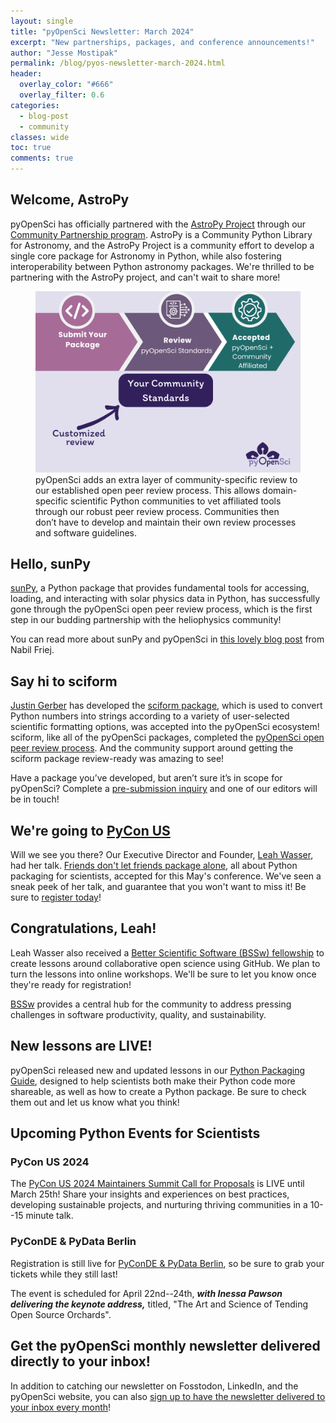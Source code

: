 ```yaml
---
layout: single
title: "pyOpenSci Newsletter: March 2024"
excerpt: "New partnerships, packages, and conference announcements!"
author: "Jesse Mostipak"
permalink: /blog/pyos-newsletter-march-2024.html
header:
  overlay_color: "#666"
  overlay_filter: 0.6
categories:
  - blog-post
  - community
classes: wide
toc: true
comments: true
---
```


## <i class="fa-solid fa-rocket"></i> Welcome, AstroPy
pyOpenSci has officially partnered with the [AstroPy Project](https://www.astropy.org/) through our [Community Partnership program](https://www.pyopensci.org/partners.html). AstroPy is a Community Python Library for Astronomy, and the AstroPy Project is a community effort to develop a single core package for Astronomy in Python, while also fostering interoperability between Python astronomy packages. We're thrilled to be partnering with the AstroPy project, and can't wait to share more!
<figure>
    <a href="/images/newsletter/04-2024-newsletter/peer-review-partners-process.png">
    <img src="/images/newsletter/04-2024-newsletter/peer-review-partners-process.png" style="max-width:100%" alt="Three sequential arrows, with the first reading 'submit your package', the second reading 'Review, pyOpenSci standards', and the third reading 'Accepted, pyOpenSci + Community Affiliated'. Below the arrows is a box beneath 'Review' that says 'Your Community Standards', with an input arrow reading 'Customized review'.">
    </a>
    <figcaption> pyOpenSci adds an extra layer of community-specific review to our established open peer review process. This allows domain-specific scientific Python communities to vet affiliated tools through our robust peer review process. Communities then don’t have to develop and maintain their own review processes and software guidelines.
    </figcaption>
</figure>

## <i class="fa-regular fa-sun"></i> Hello, sunPy

[sunPy](https://sunpy.org/), a Python package that provides fundamental tools for accessing, loading, and interacting with solar physics data in Python, has successfully gone through the pyOpenSci open peer review process, which is the first step in our budding partnership with the heliophysics community!

You can read more about sunPy and pyOpenSci in [this lovely blog post](https://sunpy.org/posts/2024/2024-01-24-pyopensci) from Nabil Friej.

## <i class="fa-regular fa-face-smile"></i> Say hi to sciform

[Justin Gerber](https://github.com/jagerber48) has developed the [sciform package](https://sciform.readthedocs.io/en/stable/), which is used to convert Python numbers into strings according to a variety of user-selected scientific formatting options, was accepted into the pyOpenSci ecosystem! sciform, like all of the pyOpenSci packages, completed the [pyOpenSci open peer review process](https://www.pyopensci.org/about-peer-review/index.html). And the community support around getting the sciform package review-ready was amazing to see!

Have a package you’ve developed, but aren’t sure it’s in scope for pyOpenSci? Complete a [pre-submission inquiry](https://github.com/pyOpenSci/software-submission/issues/new?assignees=&labels=presubmission&projects=&template=presubmission-inquiry.md&title=) and one of our editors will be in touch!

## <i class="fa-solid fa-plane-departure"></i> We're going to [PyCon US](https://us.pycon.org/2024/)
Will we see you there? Our Executive Director and Founder, [Leah Wasser](https://github.com/lwasser), had her talk. [Friends don't let friends package alone](https://us.pycon.org/2024/schedule/presentation/34/), all about Python packaging for scientists, accepted for this May's conference. We've seen a sneak peek of her talk, and guarantee that you won't want to miss it! Be sure to [register today](https://us.pycon.org/2024/accounts/login/?next=/2024/registration/register)!

## <i class="fa-regular fa-heart"></i> Congratulations, Leah!

Leah Wasser also received a [Better Scientific Software (BSSw) fellowship](https://bssw.io/pages/bssw-fellowship-program) to create lessons around collaborative open science using GitHub. We plan to turn the lessons into online workshops. We'll be sure to let you know once they're ready for registration!

[BSSw](https://bssw.io/) provides a central hub for the community to address pressing challenges in software productivity, quality, and sustainability.

## <i class="fa-solid fa-chalkboard-user"></i> New lessons are LIVE!
pyOpenSci released new and updated lessons in our [Python Packaging Guide](https://www.pyopensci.org/python-package-guide/tutorials/intro.html), designed to help scientists both make their Python code more shareable, as well as how to create a Python package. Be sure to check them out and let us know what you think!

## <i class="fa-solid fa-atom"></i> Upcoming Python Events for Scientists
### PyCon US 2024
The [PyCon US 2024 Maintainers Summit Call for Proposals](https://us.pycon.org/2024/events/maintainers-summit/) is LIVE until March 25th! Share your insights and experiences on best practices, developing sustainable projects, and nurturing thriving communities in a 10--15 minute talk.

### PyConDE & PyData Berlin
Registration is still live for [PyConDE & PyData Berlin](https://2024.pycon.de/), so be sure to grab your tickets while they still last!

The event is scheduled for April 22nd--24th, _**with Inessa Pawson delivering the keynote address,**_ titled, "The Art and Science of Tending Open Source Orchards".

## <i class="fa-regular fa-paper-plane"></i> Get the pyOpenSci monthly newsletter delivered directly to your inbox!
In addition to catching our newsletter on Fosstodon, LinkedIn, and the pyOpenSci website, you can also [sign up to have the newsletter delivered to your inbox every month](https://eepurl.com/iM7SOM)!
